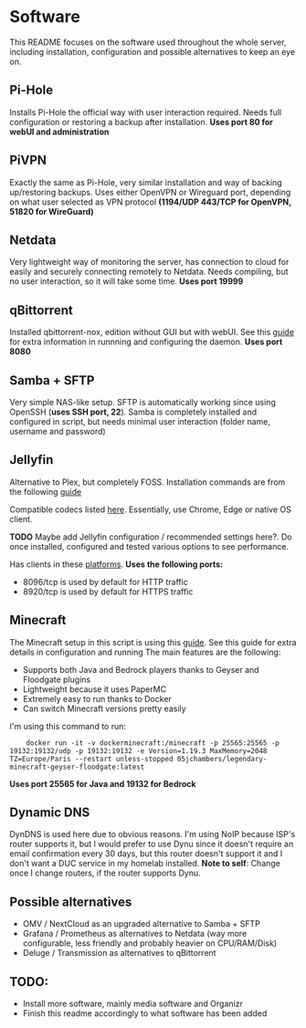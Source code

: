 # Software
This README focuses on the software used throughout the whole server, including installation, configuration and possible alternatives to keep an eye on.

## Pi-Hole
Installs Pi-Hole the official way with user interaction required. Needs full configuration or restoring a backup after installation.
**Uses port 80 for webUI and administration**

## PiVPN
Exactly the same as Pi-Hole, very similar installation and way of backing up/restoring backups. Uses either OpenVPN or Wireguard port, depending on what user selected as VPN protocol **(1194/UDP 443/TCP for OpenVPN, 51820 for WireGuard)**

## Netdata
Very lightweight way of monitoring the server, has connection to cloud for easily and securely connecting remotely to Netdata. Needs compiling, but no user interaction, so it will take some time. **Uses port 19999**

## qBittorrent
Installed qbittorrent-nox, edition without GUI but with webUI. See this [guide](https://github.com/qbittorrent/qBittorrent/wiki/Running-qBittorrent-without-X-server-(WebUI-only,-systemd-service-set-up,-Ubuntu-15.04-or-newer)) for extra information in runnning and configuring the daemon. **Uses port 8080**

## Samba + SFTP
Very simple NAS-like setup. SFTP is automatically working since using OpenSSH (**uses SSH port, 22**). Samba is completely installed and configured in script, but needs minimal user interaction (folder name, username and password)

## Jellyfin
Alternative to Plex, but completely FOSS. Installation commands are from the following [guide](https://jellyfin.org/docs/general/installation/linux/#ubuntu-repository)

Compatible codecs listed [here](https://en.wikipedia.org/wiki/Comparison_of_video_container_formats). Essentially, use Chrome, Edge or native OS client.

**TODO** Maybe add Jellyfin configuration / recommended settings here?. Do once installed, configured and tested various options to see performance.

Has clients in these [platforms](https://jellyfin.org/downloads/clients/). **Uses the following ports:**
- 8096/tcp is used by default for HTTP traffic
- 8920/tcp is used by default for HTTPS traffic

## Minecraft
The Minecraft setup in this script is using this [guide](https://jamesachambers.com/minecraft-java-bedrock-server-together-geyser-floodgate/). See this guide for extra details in configuration and running
The main features are the following:
- Supports both Java and Bedrock players thanks to Geyser and Floodgate plugins
- Lightweight because it uses PaperMC
- Extremely easy to run thanks to Docker
- Can switch Minecraft versions pretty easily

I'm using this command to run:

```shell
    docker run -it -v dockerminecraft:/minecraft -p 25565:25565 -p 19132:19132/udp -p 19132:19132 -e Version=1.19.3 MaxMemory=2048 TZ=Europe/Paris --restart unless-stopped 05jchambers/legendary-minecraft-geyser-floodgate:latest
```
**Uses port 25565 for Java and 19132 for Bedrock**

## Dynamic DNS
DynDNS is used here due to obvious reasons. I'm using NoIP because ISP's router supports it, but I would prefer to use Dynu since it doesn't require an email confirmation every 30 days, but this router doesn't support it and I don't want a DUC service in my homelab installed. 
**Note to self**: Change once I change routers, if the router supports Dynu.

## Possible alternatives
- OMV / NextCloud as an upgraded alternative to Samba + SFTP
- Grafana / Prometheus as alternatives to Netdata (way more configurable, less friendly and probably heavier on CPU/RAM/Disk)
- Deluge / Transmission as alternatives to qBittorrent

## TODO:
- Install more software, mainly media software and Organizr
- Finish this readme accordingly to what software has been added
